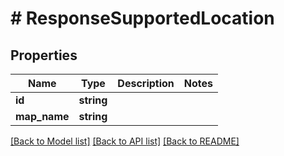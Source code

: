 # # ResponseSupportedLocation

## Properties

Name | Type | Description | Notes
------------ | ------------- | ------------- | -------------
**id** | **string** |  |
**map_name** | **string** |  |

[[Back to Model list]](../../README.md#models) [[Back to API list]](../../README.md#endpoints) [[Back to README]](../../README.md)
